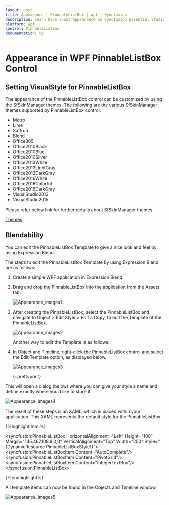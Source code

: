 ```yaml
---
layout: post
title: Appearance | PinnableListBox | wpf | Syncfusion
description: Learn here about Appearance in Syncfusion Essential Studio WPF PinnableListBox control, its elements, and more.
platform: wpf
control: PinnableListBox 
documentation: ug
---
```


# Appearance in WPF PinnableListBox Control   

## Setting VisualStyle for PinnableListBox

The appearance of the PinnableListBox control can be customized by using the SfSkinManager themes. The following are the various SfSkinManager themes supported by PinnableListBox control.

* Metro
* Lime
* Saffron
* Blend
* Office365
* Office2010Black
* Office2010Blue
* Office2010Silver
* Office2013White
* Office2013LightGray
* Office2013DarkGray
* Office2016White
* Office2016Colorful
* Office2016DarkGray
* VisualStudio2013
* VisualStudio2015


 Please refer below link for further details about SfSkinManager themes.

 [Themes](/wpf/themes/getting-started "SfSkinManager Getting Started")

## Blendability


You can edit the PinnableListBox Template to give a nice look and feel by using Expression Blend.

The steps to edit the PinnableListBox Template by using Expression Blend are as follows:

1. Create a simple WPF application in Expression Blend.
2. Drag and drop the PinnableListBox into the application from the Assets tab.



   ![Appearance_images1](Appearance_images/Appearance_img1.png)



3. After creating the PinnableListBox, select the PinnableListBox and navigate to Object > Edit Style > Edit a Copy, to edit the Template of the PinnableListBox.

   ![Appearance_images2](Appearance_images/Appearance_img2.png)



   Another way to edit the Template is as follows:

4. In Object and Timeline, right-click the PinnableListBox control and select the Edit Template option, as displayed below. 

   ![Appearance_images3](Appearance_images/Appearance_img3.png)

   {:.prettyprint}

This will open a dialog (below) where you can give your style a name and define exactly where you’d like to store it.

![Appearance_images4](Appearance_images/Appearance_img4.png)



The result of these steps is an XAML, which is placed within your application. This XAML represents the default style for the PinnableListBox.


{%highlight html%}

<Grid>

<syncfusion:PinnableListBox HorizontalAlignment="Left" Height="100" Margin="145.467,108.8,0,0" 
    VerticalAlignment="Top" Width="250" Style="{DynamicResource PinnableListBoxStyle1}">
            <syncfusion:PinnableListBoxItem Content="AutoComplete"/>
            <syncfusion:PinnableListBoxItem Content="PivotGrid"/>
            <syncfusion:PinnableListBoxItem Content="IntegerTextBox"/>
</syncfusion:PinnableListBox>

</Grid>

{%endhighlight%}

All template items can now be found in the Objects and Timeline window.

![Appearance_images5](Appearance_images/Appearance_img5.png)








